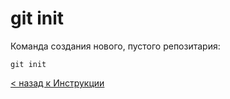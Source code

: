 # git init

Команда создания нового, пустого репозитария:

```git init```

[< назад к Инструкции](./readme.md)
